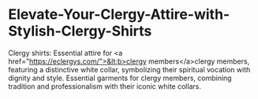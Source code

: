 # Elevate-Your-Clergy-Attire-with-Stylish-Clergy-Shirts
Clergy shirts: Essential attire for &lt;a href="https://eclergys.com/">&lt;b>clergy members&lt;/a>clergy members, featuring a distinctive white collar, symbolizing their spiritual vocation with dignity and style. Essential garments for clergy members, combining tradition and professionalism with their iconic white collars.
